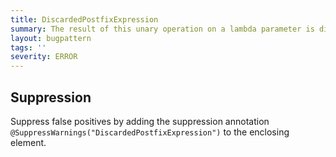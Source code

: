 ```yaml
---
title: DiscardedPostfixExpression
summary: The result of this unary operation on a lambda parameter is discarded
layout: bugpattern
tags: ''
severity: ERROR
---
```


<!--
*** AUTO-GENERATED, DO NOT MODIFY ***
To make changes, edit the @BugPattern annotation or the explanation in docs/bugpattern.
-->



## Suppression
Suppress false positives by adding the suppression annotation `@SuppressWarnings("DiscardedPostfixExpression")` to the enclosing element.
